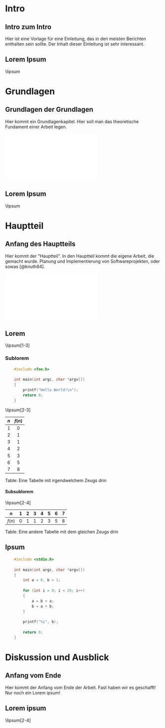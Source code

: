 # Intro

## Intro zum Intro

Hier ist eine Vorlage für eine Einleitung, das in den meisten Berichten enthalten sein sollte.
Der Inhalt dieser Einleitung ist sehr interessant.

## Lorem Ipsum

\lipsum

# Grundlagen

## Grundlagen der Grundlagen

Hier kommt ein Grundlagenkapitel.
Hier soll man das theoretische Fundament einer Arbeit legen.

![Ein Logo](./imgs/lipsum_logo_1.pdf)

## Lorem Ipsum

\lipsum

# Hauptteil

## Anfang des Hauptteils

Hier kommt der "Hauptteil".
In den Hauptteil kommt die eigene Arbeit, die gemacht wurde.
Planung und Implementierung von Softwareprojekten, oder sowas [@knuth84].

![Ein anderes Logo](./imgs/lipsum_logo_1.pdf)

## Lorem

\lipsum[1-3]

### Sublorem

~~~{.c caption="Das simpelste Programm, das es gibt" style=dhpaperdefault}
    #include <foo.h>

    int main(int argc, char *argv[])
    {
        printf("Hello World!\n");
        return 0;
    }
~~~

\lipsum[2-3]

| $n$ | $f(n)$ |
|:---:|:------:|
| 1   | 0      |
| 2   | 1      |
| 3   | 1      |
| 4   | 2      |
| 5   | 3      |
| 6   | 5      |
| 7   | 8      |

Table: Eine Tabelle mit irgendwelchem Zeugs drin

#### Subsublorem

\lipsum[2-4]

| $n$    | 1 | 2 | 3 | 4 | 5 | 6 | 7 |
|--|--|--|--|--|--|--|--|
| $f(n)$ | 0 | 1 | 1 | 2 | 3 | 5 | 8 |

Table: Eine andere Tabelle mit dem gleichen Zeugs drin

## Ipsum

~~~{.c caption="Irgendwas wird hier berechnet." style=dhpaperdefault}
    #include <stdio.h>

    int main(int argc, char *argv[])
    {
        int a = 0, b = 1;
        
        for (int i = 0; i < 20; i++)
        {
            a = b + a;
            b = a + b;
        }

        printf("%i", b);

        return 0;
    }
~~~

# Diskussion und Ausblick

## Anfang vom Ende

Hier kommt der Anfang vom Ende der Arbeit.
Fast haben wir es geschafft! Nur noch ein Lorem ipsum!

## Lorem ipsum

\lipsum[2-4]
